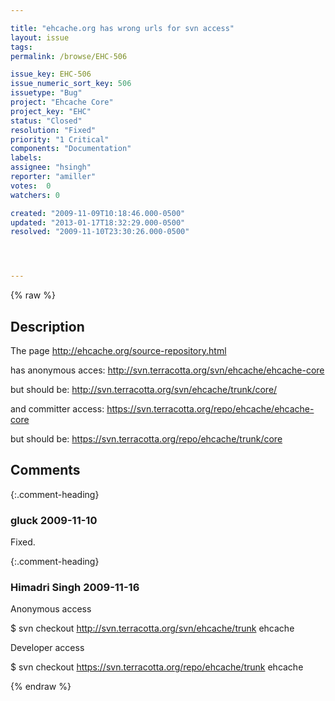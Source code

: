```yaml
---

title: "ehcache.org has wrong urls for svn access"
layout: issue
tags: 
permalink: /browse/EHC-506

issue_key: EHC-506
issue_numeric_sort_key: 506
issuetype: "Bug"
project: "Ehcache Core"
project_key: "EHC"
status: "Closed"
resolution: "Fixed"
priority: "1 Critical"
components: "Documentation"
labels: 
assignee: "hsingh"
reporter: "amiller"
votes:  0
watchers: 0

created: "2009-11-09T10:18:46.000-0500"
updated: "2013-01-17T18:32:29.000-0500"
resolved: "2009-11-10T23:30:26.000-0500"




---
```


{% raw %}

## Description

<div markdown="1" class="description">

The page http://ehcache.org/source-repository.html 

has anonymous acces:
http://svn.terracotta.org/svn/ehcache/ehcache-core

but should be:
http://svn.terracotta.org/svn/ehcache/trunk/core/

and committer access:
https://svn.terracotta.org/repo/ehcache/ehcache-core

but should be:
https://svn.terracotta.org/repo/ehcache/trunk/core

</div>

## Comments


{:.comment-heading}
### **gluck** <span class="date">2009-11-10</span>

<div markdown="1" class="comment">

Fixed.



</div>


{:.comment-heading}
### **Himadri Singh** <span class="date">2009-11-16</span>

<div markdown="1" class="comment">

Anonymous access

$ svn checkout http://svn.terracotta.org/svn/ehcache/trunk ehcache

Developer access

$ svn checkout https://svn.terracotta.org/repo/ehcache/trunk ehcache

</div>



{% endraw %}
